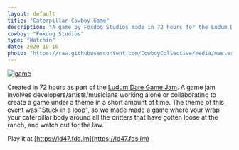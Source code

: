 ```yaml
---
layout: default
title: "Caterpillar Cowboy Game"
description: "A game by Foxdog Studios made in 72 hours for the Ludum Dare 47 game jam"
cowboy: "Foxdog Studios"
type: "Watchin"
date: 2020-10-16
photo: "https://raw.githubusercontent.com/CowboyCollective/media/master/catapillar.gif"
---
```

<a href="https://ld47.fds.im">![game](https://raw.githubusercontent.com/CowboyCollective/media/master/catapillar.gif)</a>

Created in 72 hours as part of the [Ludum Dare Game Jam](https://ldjam.com/). A game jam involves developers/artists/musicians working alone or collaborating to create a game under a theme in a short amount of time. The theme of this event was "Stuck in a loop", so we made made a game where your wrap your caterpillar body around all the critters that have gotten loose at the ranch, and watch out for the law.

Play it at [https://ld47.fds.im](https://ld47.fds.im)
